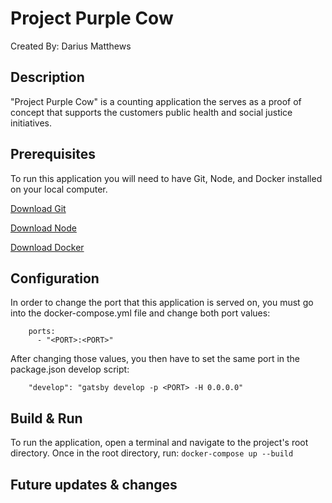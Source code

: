 # Project Purple Cow

Created By: Darius Matthews

## Description

"Project Purple Cow" is a counting application the serves as a proof of concept that supports the customers public health and social justice initiatives.

## Prerequisites

To run this application you will need to have Git, Node, and Docker installed on your local computer.

[Download Git](https://git-scm.com/downloads)

[Download Node](https://nodejs.org/en/download/)

[Download Docker](https://docs.docker.com/get-docker/)

## Configuration

In order to change the port that this application is served on, you must go into the docker-compose.yml file and change both port values:

```
    ports:
      - "<PORT>:<PORT>"
```

After changing those values, you then have to set the same port in the package.json develop script:

```
    "develop": "gatsby develop -p <PORT> -H 0.0.0.0"
```

## Build & Run

To run the application, open a terminal and navigate to the project's root directory. Once in the root directory, run:
`docker-compose up --build`

## Future updates & changes

